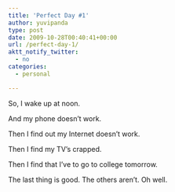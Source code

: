 ```yaml
---
title: 'Perfect Day #1'
author: yuvipanda
type: post
date: 2009-10-28T00:40:41+00:00
url: /perfect-day-1/
aktt_notify_twitter:
  - no
categories:
  - personal

---
```

So, I wake up at noon.

And my phone doesn&#8217;t work.

Then I find out my Internet doesn&#8217;t work.

Then I find my TV&#8217;s crapped.

Then I find that I&#8217;ve to go to college tomorrow.

The last thing is good. The others aren&#8217;t. Oh well.